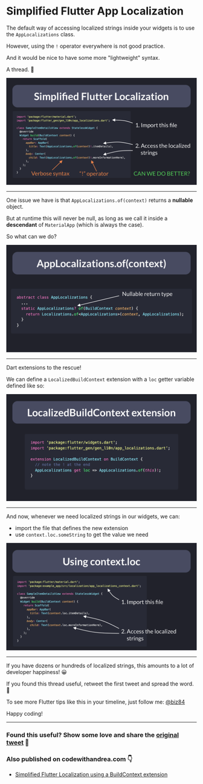 # Simplified Flutter App Localization

The default way of accessing localized strings inside your widgets is to use the `AppLocalizations` class.

However, using the `!` operator everywhere is not good practice.

And it would be nice to have some more "lightweight" syntax.

A thread. 🧵

![](025-simplified-flutter-localization.png)

---

One issue we have is that `AppLocalizations.of(context)` returns a **nullable** object.

But at runtime this will never be null, as long as we call it inside a **descendant** of `MaterialApp` (which is always the case).

So what can we do?

![](025-app-localizations-of-context.png)

---

Dart extensions to the rescue!

We can define a `LocalizedBuildContext` extension with a `loc` getter variable defined like so:

![](025-localized-build-context-extension.png)

---

And now, whenever we need localized strings in our widgets, we can:

- import the file that defines the new extension
- use `context.loc.someString` to get the value we need

![](025-context-loc-widget.png)

---

If you have dozens or hundreds of localized strings, this amounts to a lot of developer happiness! 😀

If you found this thread useful, retweet the first tweet and spread the word. 🙏

To see more Flutter tips like this in your timeline, just follow me: [@biz84](https://twitter.com/biz84)

Happy coding!

---

### Found this useful? Show some love and share the [original tweet](https://twitter.com/biz84/status/1486349439086256139) 🙏

### Also published on codewithandrea.com 👇

- [Simplified Flutter Localization using a BuildContext extension](https://codewithandrea.com/articles/flutter-localization-build-context-extension/)